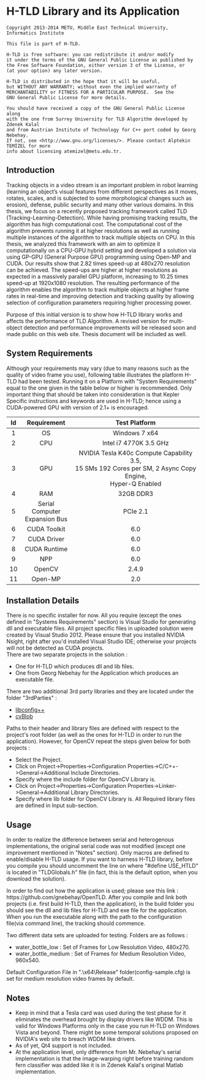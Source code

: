 <h1>H-TLD Library and its Application</h1>

    Copyright 2013-2014 METU, Middle East Technical University, Informatics Institute
    
    This file is part of H-TLD.
   
    H-TLD is free software: you can redistribute it and/or modify
    it under the terms of the GNU General Public License as published by
    the Free Software Foundation, either version 3 of the License, or
    (at your option) any later version.
   
    H-TLD is distributed in the hope that it will be useful,
    but WITHOUT ANY WARRANTY; without even the implied warranty of
    MERCHANTABILITY or FITNESS FOR A PARTICULAR PURPOSE.  See the
    GNU General Public License for more details.
   
    You should have received a copy of the GNU General Public License along 
    with the one from Surrey University for TLD Algorithm developed by Zdenek Kalal
    and from Austrian Institute of Technology for C++ port coded by Georg Nebehay.
    If not, see <http://www.gnu.org/licenses/>. Please contact Alptekin TEMİZEL for more 
    info about licensing atemizel@metu.edu.tr.

<h2>Introduction</h2>

<p>Tracking objects in a video stream is an important problem in robot learning (learning an object’s visual features from different perspectives as it moves, rotates, scales, and is subjected to some morphological changes such as erosion), defense, public security and many other various domains. In this thesis, we focus on a recently proposed tracking framework called TLD (Tracking-Learning-Detection). While having promising tracking results, the algorithm has high computational cost. The computational cost of the algorithm prevents running it at higher resolutions as well as running multiple instances of the algorithm to track multiple objects on CPU. In this thesis, we analyzed this framework with an aim to optimize it computationally on a CPU-GPU hybrid setting and developed a solution via using GP-GPU (General Purpose GPU) programming using Open-MP and CUDA. Our results show that 2.82 times speed-up at 480x270 resolution can be achieved. The speed-ups are higher at higher resolutions as expected in a massively parallel GPU platform, increasing to 10.25 times speed-up at 1920x1080 resolution. The resulting performance of the algorithm enables the algorithm to track multiple objects at higher frame rates in real-time and improving detection and tracking quality by allowing selection of configuration parameters requiring higher processing power.</p>

<p>Purpose of this initial version is to show how H-TLD library works and affects the performance of TLD Algorithm. A revised version for multi-object detection and performance improvements will be released soon and made public on this web site. Thesis document will be included as well.</p>

<h2>System Requirements</h2>

<p> Although your requirements may vary (due to many reasons such as the quality of video frame you use), following table illustrates the platform H-TLD had been tested. Running it on a Platform with "System Requirements" equal to the one given in the table below or higher is recommended. Only important thing that should be taken into consideration is that Kepler Specific instructions and keywords are used in H-TLD; hence  using a CUDA-powered GPU with version of 2.1+ is encouraged.</p>

|  Id  |  Requirement  | Test Platform |
|:----:|:-------------:|:-------------:|
| 1    | OS            | Windows 7 x64 |
| 2    | CPU           | Intel i7 4770K 3.5 GHz<br/> |
| 3    | GPU           | NVIDIA Tesla K40c Compute Capability 3.5,<br/> 15 SMs 192 Cores per SM, 2 Async Copy Engine,<br/> Hyper-Q Enabled |
| 4    | RAM           | 32GB DDR3 |
| 5    | Serial Computer <br/>Expansion Bus| PCIe 2.1 |
| 6    | CUDA Toolkit  | 6.0 |
| 7    | CUDA Driver   | 6.0 |
| 8    | CUDA Runtime  | 6.0 |
| 9    | NPP           | 6.0 |
| 10   | OpenCV        | 2.4.9 |
| 11   | Open-MP       | 2.0 |

<h2>Installation Details</h2>

<p>
There is no specific installer for now. All you require (except the ones defined in "Systems Requirements" section) is Visual Studio for generating dll and executable files. All project specific files in uploaded solution were created by Visual Studio 2012. Please ensure that you installed NVIDIA Nsight, right after you'd installed Visual Studio IDE; otherwise your projects will not be detected as CUDA projects.<br/> 
There are two separate projects in the solution : <br/>
<ul>
 <li>One for H-TLD which produces dll and lib files.</li>
 <li>One from Georg Nebehay for the Application which produces an executable file.</li>
</ul>

</p>

<p>
There are two additional 3rd party libraries and they are located under the folder "3rdParties" : 
<ul>
 <li><a href="http://www.hyperrealm.com/libconfig/">libconfig++</a></li>
 <li><a href="https://code.google.com/p/cvblob/">cvBlob</a></li>
</ul>

</p>

<p>
Paths to their header and library files are defined with respect to the project's root folder (as well as the ones for H-TLD in order to run the application). However, for OpenCV repeat the steps given below for both projects :
<ul>
 <li>Select the Project.</li>
 <li>Click on Project->Properties->Configuration Properties->C/C++->General->Additional Include Directories.</li>
 <li>Specify where the include folder for OpenCV Library is.</li>
 <li>Click on Project->Properties->Configuration Properties->Linker->General->Additional Library Directories.</li>
 <li>Specify where lib folder for OpenCV Library is. All Required library files are defined in Input sub-section.</li>
</ul>
</p>

<h2>Usage</h2>

<p>In order to realize the difference between serial and heterogenous implementations, the original serial code was not modified (except one improvement mentioned in "Notes" section). Only macros are defined to enable/disable H-TLD usage. If you want to harness H-TLD library, before you compile you should uncomment the line on where "#define USE_HTLD" is located in "TLDGlobals.h" file (in fact, this is the default option, when you download the solution).</p>

<p>In order to find out how the application is used; please see this link : https://github.com/gnebehay/OpenTLD.
After you compile and link both projects (i.e. first build H-TLD, then the application), in the build folder you should see the dll and lib files for H-TLD and exe file for the application. When you run the executable along with the path to the configuration file(via command line), the tracking should commence.</p>

<p>Two different data sets are uploaded for testing. Folders are as follows : <br/>
<ul>
 <li>water_bottle_low : Set of Frames for Low Resolution Video, 480x270.</li>
 <li>water_bottle_medium : Set of Frames for Medium Resolution Video, 960x540.</li>
</ul>
</p>

<p>
Default Configuration File in ".\x64\Release" folder(config-sample.cfg) is set for medium resolution video frames by default.
</p>

<h2>Notes</h2>
<p>
<ul>
 <li>Keep in mind that a Tesla card was used during the test phase for it eliminates the overhead brought by display drivers like WDDM. This is valid for Windows Platforms only in the case you run H-TLD on Windows Vista and beyond. There might be some temporal solutions proposed on NVIDIA's web site to breach WDDM like drivers.</li>
 <li>As of yet, Qt4 support is not included.</li>
 <li>At the application level, only difference from Mr. Nebehay's serial implementation is that the image-warping right before training random fern classifier was added like it is in Zdenek Kalal's original Matlab implementation.</li>
</ul>
</p>
